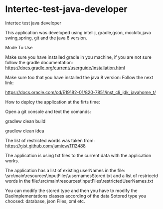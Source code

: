 # Intertec-test-java-developer
Intertec test java developer

This application was developed using intellij, gradle,gson, mockito,java swing,spring, git and the java 8 version.
 
 Mode To Use
 
 Make sure you have installed gradle in you machine, if you are not sure follow the gradle documentation: https://docs.gradle.org/current/userguide/installation.html
 
 Make sure too that you have installed the java 8 version: Follow the next link:
 
https://docs.oracle.com/cd/E19182-01/820-7851/inst_cli_jdk_javahome_t/

How to deploy the application at the firts time:
 
  Open a git console and text the comands:
  
  gradlew clean build
  
  gradlew clean idea
 
The list of restricted words was taken from: https://gist.github.com/jamiew/1112488

The application is using txt files to the current data with the application works.

The application has a list of existing userNames in the file: \src\main\resources\inputFiles\usernamesStored.txt
and a list of restricetd words in the file:\src\main\resources\inputFiles\restrictedUserNames.txt

You can modify the stored type and then you have to modify the DaoImplementations classes according of the data Sotored type you choosed: database, json Files, xml etc. 
